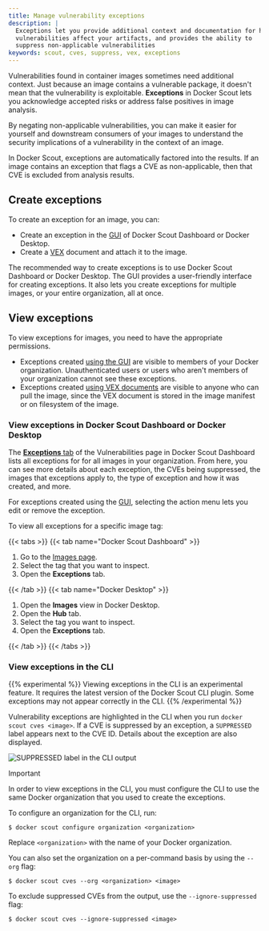 ```yaml
---
title: Manage vulnerability exceptions
description: |
  Exceptions let you provide additional context and documentation for how
  vulnerabilities affect your artifacts, and provides the ability to
  suppress non-applicable vulnerabilities
keywords: scout, cves, suppress, vex, exceptions
---
```


Vulnerabilities found in container images sometimes need additional context.
Just because an image contains a vulnerable package, it doesn't mean that the
vulnerability is exploitable. **Exceptions** in Docker Scout lets you
acknowledge accepted risks or address false positives in image analysis.

By negating non-applicable vulnerabilities, you can make it easier for yourself
and downstream consumers of your images to understand the security implications
of a vulnerability in the context of an image.

In Docker Scout, exceptions are automatically factored into the results.
If an image contains an exception that flags a CVE as non-applicable,
then that CVE is excluded from analysis results.

## Create exceptions

To create an exception for an image, you can:

- Create an exception in the [GUI](/manuals/scout/how-tos/create-exceptions-gui.md) of
  Docker Scout Dashboard or Docker Desktop.
- Create a [VEX](/manuals/scout/how-tos/create-exceptions-vex.md) document and attach
  it to the image.

The recommended way to create exceptions is to use Docker Scout Dashboard or
Docker Desktop. The GUI provides a user-friendly interface for creating
exceptions. It also lets you create exceptions for multiple images, or your
entire organization, all at once.

## View exceptions

To view exceptions for images, you need to have the appropriate permissions.

- Exceptions created [using the GUI](/manuals/scout/how-tos/create-exceptions-gui.md)
  are visible to members of your Docker organization. Unauthenticated users or
  users who aren't members of your organization cannot see these exceptions.
- Exceptions created [using VEX documents](/manuals/scout/how-tos/create-exceptions-vex.md)
  are visible to anyone who can pull the image, since the VEX document is
  stored in the image manifest or on filesystem of the image.

### View exceptions in Docker Scout Dashboard or Docker Desktop

The [**Exceptions** tab](https://scout.docker.com/reports/vulnerabilities/exceptions)
of the Vulnerabilities page in Docker Scout Dashboard lists all exceptions for
for all images in your organization. From here, you can see more details about
each exception, the CVEs being suppressed, the images that exceptions apply to,
the type of exception and how it was created, and more.

For exceptions created using the [GUI](/manuals/scout/how-tos/create-exceptions-gui.md),
selecting the action menu lets you edit or remove the exception.

To view all exceptions for a specific image tag:

{{< tabs >}}
{{< tab name="Docker Scout Dashboard" >}}

1. Go to the [Images page](https://scout.docker.com/reports/images).
2. Select the tag that you want to inspect.
3. Open the **Exceptions** tab.

{{< /tab >}}
{{< tab name="Docker Desktop" >}}

1. Open the **Images** view in Docker Desktop.
2. Open the **Hub** tab.
3. Select the tag you want to inspect.
4. Open the **Exceptions** tab.

{{< /tab >}}
{{< /tabs >}}

### View exceptions in the CLI

{{% experimental %}}
Viewing exceptions in the CLI is an experimental feature.
It requires the latest version of the Docker Scout CLI plugin.
Some exceptions may not appear correctly in the CLI.
{{% /experimental %}}

Vulnerability exceptions are highlighted in the CLI when you run `docker scout
cves <image>`. If a CVE is suppressed by an exception, a `SUPPRESSED` label
appears next to the CVE ID. Details about the exception are also displayed.

![SUPPRESSED label in the CLI output](/scout/images/suppressed-cve-cli.png)

> [!IMPORTANT]
> In order to view exceptions in the CLI, you must configure the CLI to use
> the same Docker organization that you used to create the exceptions.
>
> To configure an organization for the CLI, run:
>
> ```console
> $ docker scout configure organization <organization>
> ```
>
> Replace `<organization>` with the name of your Docker organization.
>
> You can also set the organization on a per-command basis by using the
> `--org` flag:
>
> ```console
> $ docker scout cves --org <organization> <image>
> ```

To exclude suppressed CVEs from the output, use the `--ignore-suppressed` flag:

```console
$ docker scout cves --ignore-suppressed <image>
```
